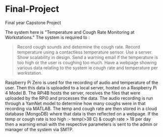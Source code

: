 # Final-Project
Final year Capstone Project

The system here is "Temperature and Cough Rate Monitoring at Workstations."
The system is required to :
> Record cough sounds and determine the cough rate.
> Record temperature using a contactless temperature sensor. 
> Use a server.
> Show scalability in design.
> Send a warning email if the temperature is too high or the user is coughing too much.
> Have a webpage showing various data relating to the system ie cough rate and temperature per workstation.

Raspberry Pi Zero is used for the recording of audio and temperature of the user. Then this data is uploaded to a local server, hosted on a Raspberry Pi 4 Model B.
The RPi4B hosts the server, receives the files that were uploaded by the RPi0 and processes the data. 
The audio recording is run through a YamNet model to determine how many coughs were in that recording via MATLAB.
The temp and cough rate are then stored in a cloud database (MongoDB) where that data is then reflected on a webpage. 
If the temp or cough rate is too high :- temp(>38 C) & cough rate > 18 per day 
              then a warning email with the respective parameters is sent to the admin or manager of the system via SMTP.

